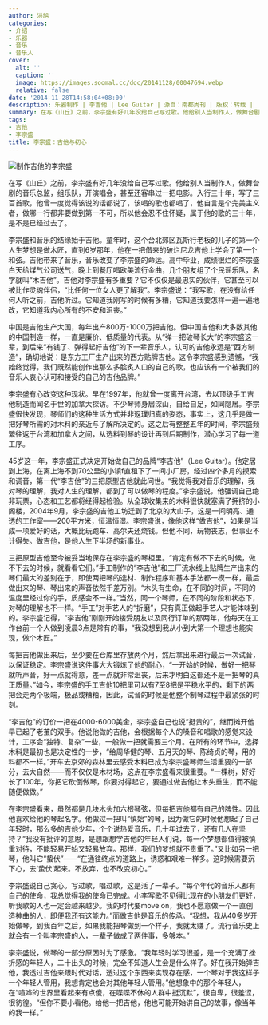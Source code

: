 ```yaml
---
author: 洪鹄
categories:
- 介绍
- 乐器
- 音乐
- 音乐人
cover:
  alt: ''
  caption: ''
  image: https://images.soomal.cc/doc/20141128/00047694.webp
  relative: false
date: '2014-11-28T14:58:04+08:00'
description: 乐器制作 | 李吉他 | Lee Guitar | 源自：南都周刊 | 版权：转载 |  平均/总评分：10.00/150
summary: 在写《山丘》之前，李宗盛有好几年没给自己写过歌。他给别人当制作人，做舞台剧的音乐总监，组乐队，开演唱会，甚至还客串过一把电影。入行三十年，写了三百首歌，他曾一度觉得该说的话都说了，该唱的歌也都唱了，他自言是个完美主义者，做哪一行都非要做到第一不可，所以他会忍不住怀疑，属于他的歌的三十年，是不是已经过去了……
tags:
- 吉他
- 李宗盛
title: 李宗盛：吉他与初心
---
```


![制作吉他的李宗盛](https://images.soomal.cc/doc/20141128/00047694.webp)





在写《山丘》之前，李宗盛有好几年没给自己写过歌。他给别人当制作人，做舞台剧的音乐总监，组乐队，开演唱会，甚至还客串过一把电影。入行三十年，写了三百首歌，他曾一度觉得该说的话都说了，该唱的歌也都唱了，他自言是个完美主义者，做哪一行都非要做到第一不可，所以他会忍不住怀疑，属于他的歌的三十年，是不是已经过去了。

李宗盛和音乐的结缘始于吉他。童年时，这个台北郊区瓦斯行老板的儿子的第一个人生梦想是做木匠，直到6岁那年，他在一把借来的破烂尼龙吉他上学会了第一个和弦。吉他带来了音乐，音乐改变了李宗盛的命运。高中毕业，成绩很烂的李宗盛白天给煤气公司送气，晚上到餐厅唱欧美流行金曲，几个朋友组了个民谣乐队，名字就叫“木吉他”。吉他对李宗盛有多重要？它不仅仅是最忠实的伙伴，它甚至可以被比作灵魂伴侣，“比任何一位女人更了解我”。李宗盛说：“我写歌，在没有给任何人听之前，吉他听过。它知道我刚写的时候有多糟，它知道我要怎样一遍一遍地改，它知道我内心所有的不安和沮丧。”

中国是吉他生产大国，每年出产800万-1000万把吉他。但中国吉他和大多数其他的中国制造一样，一直是廉价、低质量的代表。从“弹一把破琴长大”的李宗盛这一辈，到后来“有钱了、弹得起好吉他”的下一辈音乐人，认可的吉他永远是“西方制造”，确切地说：是东方工厂生产出来的西方贴牌吉他。这令李宗盛感到遗憾，“我始终觉得，我们既然能创作出那么多脍炙人口的自己的歌，也应该有一个被我们的音乐人衷心认可和接受的自己的吉他品牌。”

李宗盛有心改变这种现状。早在1997年，他就曾一度离开台湾，去以顶级手工吉他制造而闻名于世的加拿大探访。不少琴师身居深山，自给自足，如同隐居。李宗盛很快发现，琴师们的这种生活方式并非返璞归真的姿态，事实上，这几乎是做一把好琴所需的对木料的亲近与了解所决定的。这之后有整整五年的时间，李宗盛频繁往返于台湾和加拿大之间，从选料到琴的设计再到后期制作，潜心学习了每一道工序。

45岁这一年，李宗盛正式决定开始做自己的品牌“李吉他”（Lee Guitar）。他定居到上海，在离上海不到70公里的小镇f直租下了一间小厂房，经过四个多月的摸索和调音，第一代“李吉他”的三把原型吉他就此问世。“我觉得我对音乐的理解，我对琴的理解，我对人生的理解，都到了可以做琴的程度。”李宗盛说，他强调自己绝非玩票，心态和工艺都将经得起检验。从全球收集来的木料很快就塞满了拥挤的小阁楼，2004年9月，李宗盛的吉他工坊迁到了北京的大山子，这是一间明亮、通透的工作室――200平方米，恒温恒湿。李宗盛说，像他这样“做吉他”，如果是当成一项爱好的话，大概比玩跑车、高尔夫还烧钱。但他不同，玩物丧志，但事业不计得失。做吉他，是他人生下半场的新事业。

三把原型吉他至今被妥当地保存在李宗盛的琴柜里。“肯定有做不下去的时候，做不下去的时候，就看看它们。”手工制作的“李吉他”和工厂流水线上贴牌生产出来的琴们最大的差别在于，即使两把琴的选材、制作程序和基本手法都一模一样，最后做出来的琴、琴出来的声音依然千差万别。“木头有生命，在不同的时间，不同的温度里经过你的手，质感会不一样。”当然，同一个琴师，在不同的阶段和状态下，对琴的理解也不一样。“手工”对手艺人的“折磨”，只有真正做起手艺人才能体味到的。李宗盛记得，“李吉他”刚刚开始接受朋友以及同行订单的那两年，他每天在工作台前一个人做到凌晨3点是常有的事，“我没想到我从小到大第一个理想也能实现，做个木匠。”

每把吉他做出来后，至少要在仓库里存放两个月，然后拿出来进行最后一次试音，以保证稳定。李宗盛说这件事大大锻炼了他的耐心，“一开始的时候，做好一把琴就听声音，好一点就得意，差一点就非常沮丧，后来才明白这都还不是一把琴的真正质量。”如今，李宗盛的手工吉他10把里可以有7至8把是平稳水平的，剩下的两把会走两个极端，极品或糟粕，因此，试音的时候是他整个制琴过程中最紧张的时刻。

“李吉他”的订价一把在4000-6000美金，李宗盛自己也说“挺贵的”，继而摊开他早已起了老茧的双手。他说他做的吉他，会根据每个人的嗓音和唱歌的感觉来设计，工序会“独特、复杂”一些，一般做一把就需要三个月。在所有的环节中，选择木料是最初也是决定性的一步，“给周华健的琴、五月天的琴、陈绮贞的琴，用的料都不一样。”开车去京郊的森林里去感受木料已成为李宗盛琴师生活重要的一部分，去大自然――而不仅仅是木材场，这点在李宗盛看来很重要。“一棵树，好好长了100年，你把它砍倒做琴，你要对得起它，要通过做吉他让木头重生，而不能随便做做。”

在李宗盛看来，虽然都是几块木头加六根琴弦，但每把吉他都有自己的脾性。因此他喜欢给他的琴起名字。他做过一把叫“慎始”的琴，因为做它的时候他想起了自己年轻时，那么多的吉他少年，个个说热爱音乐，几十年过去了，还有几人在坚持？“我没有批评的意思，是想跟想学吉他的年轻人们说，每一个梦想都值得被慎重对待，不能轻易开始又轻易放弃。那样，我们的梦想就不贵重了。”又比如另一把琴，他叫它“蛰伏”――“在通往终点的道路上，诱惑和艰难一样多。这时候需要沉下心，去‘蛰伏’起来。不放弃，也不改变初心。”

李宗盛说自己贪心。写过歌，唱过歌，这是活了一辈子。“每个年代的音乐人都有自己的使命，我总觉得我的使命已完成。小李写歌不见得比现在的小朋友们更好，听我歌的人也一定会越来越少。我的时代要move on，我也不愿意做一个一直创造神曲的人，即便我还有这能力。”而做吉他是音乐的传承。“我想，我从40多岁开始做琴，到我百年之后，如果我能把琴做到一个样子，我就太赚了。流行音乐史上就会有一个叫李宗盛的人，一辈子做成了两件事，多够本。”

李宗盛说，做琴的一部分原因时为了感激。“我年轻时学习很差，是一个充满了挫折感的年轻人，二十出头的时候，完全不知道人生会是什么样子。好在我开始弹吉他，我透过吉他来跟时代对话，透过这个东西来实现存在感，一个琴对于我这样子一个年轻人管用，我想肯定也会对其他年轻人管用。”他想象中的那个年轻人，在“喧哗的世界里看起来有点傻，在喋喋不休的人群中挺沉默”，很自卑，很羞涩，很彷徨。“但你不要小看他。给他一把吉他，他也可能开始讲自己的故事，像当年的我一样。”